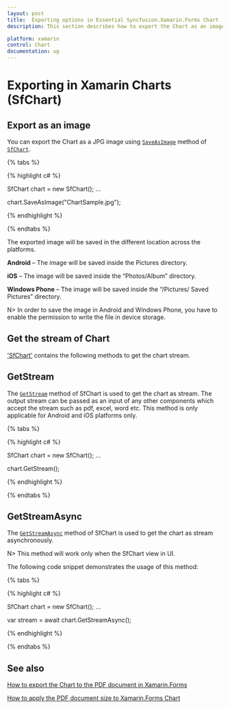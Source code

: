 ```yaml
---
layout: post
title:  Exporting options in Essential Syncfusion.Xamarin.Forms Chart 
description: This section describes how to export the Chart as an image and get the stream of Syncfusion.Xamarin.Forms Chart.

platform: xamarin
control: Chart
documentation: ug
---
```


# Exporting in Xamarin Charts (SfChart)

## Export as an image

You can export the Chart as a JPG image using [`SaveAsImage`](https://help.syncfusion.com/cr/xamarin/Syncfusion.SfChart.XForms.SfChart.html#Syncfusion_SfChart_XForms_SfChart_SaveAsImage_System_String_) method of [`SfChart`](https://help.syncfusion.com/cr/xamarin/Syncfusion.SfChart.XForms.SfChart.html#).

{% tabs %} 

{% highlight c# %}

SfChart chart = new SfChart();
...

chart.SaveAsImage("ChartSample.jpg");

{% endhighlight %}

{% endtabs %}

The exported image will be saved in the different location across the platforms.

**Android** – The image will be saved inside the Pictures directory.

**iOS** – The image will be saved inside the “Photos/Album” directory.

**Windows Phone** – The image will be saved inside the “/Pictures/ Saved Pictures” directory.

N> In order to save the image in Android and Windows Phone, you have to enable the permission to write the file in device storage.

## Get the stream of Chart

['SfChart'](https://help.syncfusion.com/cr/xamarin/Syncfusion.SfChart.XForms.SfChart.html) contains the following methods to get the chart stream.

## GetStream

The [`GetStream`](https://help.syncfusion.com/cr/xamarin/Syncfusion.SfChart.XForms.SfChart.html#Syncfusion_SfChart_XForms_SfChart_GetStream) method of SfChart is used to get the chart as stream. The output stream can be passed as an input of any other components which accept the stream such as pdf, excel, word etc. This method is only applicable for Android and iOS platforms only.

{% tabs %} 

{% highlight c# %}

SfChart chart = new SfChart();
...

chart.GetStream();

{% endhighlight %}

{% endtabs %}

## GetStreamAsync

The [`GetStreamAsync`](https://help.syncfusion.com/cr/xamarin/Syncfusion.SfChart.XForms.SfChart.html#Syncfusion_SfChart_XForms_SfChart_GetStreamAsync) method of SfChart is used to get the chart as stream asynchronously. 

N> This method will work only when the SfChart view in UI.

The following code snippet demonstrates the usage of this method:

{% tabs %} 

{% highlight c# %}

SfChart chart = new SfChart();
...

var stream = await chart.GetStreamAsync();

{% endhighlight %}

{% endtabs %}

## See also

[How to export the Chart to the PDF document in Xamarin.Forms](https://www.syncfusion.com/kb/9404/how-to-export-the-chart-to-the-pdf-document-in-xamarin-forms)

[How to apply the PDF document size to Xamarin.Forms Chart](https://www.syncfusion.com/kb/8705/how-to-apply-the-pdf-document-size-to-xamarin-forms-chart)

